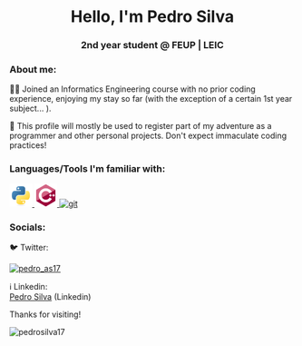 <h1 align="center">Hello, I'm Pedro Silva</h1>
<h3 align="center">2nd year student @ FEUP | LEIC</h3>

<h3 align="left">About me:</h3>
👨‍💻 Joined an Informatics Engineering course with no prior coding experience, enjoying my stay so far (with the exception of a certain 1st year subject...
).
<p align="left">
🌱 This profile will mostly be used to register part of my adventure as a programmer and other personal projects. Don't expect immaculate coding practices!

<h3 align="left">Languages/Tools I'm familiar with:</h3>
<p align="left"> <a href="https://www.python.org" target="_blank"> <img src="https://raw.githubusercontent.com/devicons/devicon/master/icons/python/python-original.svg" alt="python" width="40" height="40"/> </a> <a href="https://www.w3schools.com/cpp/" target="_blank"> <img src="https://raw.githubusercontent.com/devicons/devicon/master/icons/cplusplus/cplusplus-original.svg" alt="cplusplus" width="40" height="40"/> </a> <a href="https://git-scm.com/" target="_blank"> <img src="https://www.vectorlogo.zone/logos/git-scm/git-scm-icon.svg" alt="git" width="40" height="40"/> </a> </p>

<h3 align="left">Socials:</h3>
<p align="left">
<p align="left"> 🐦 Twitter: 
<p align="left"> <a href="https://twitter.com/pedro_as17" target="blank"><img src="https://img.shields.io/twitter/follow/pedro_as17?logo=twitter&style=for-the-badge" alt="pedro_as17" /></a> </p>
ℹ️ Linkedin: <div class="badge-base LI-profile-badge" data-locale="en_US" data-size="medium" data-theme="light" data-type="VERTICAL" data-vanity="pedrosilva17" data-version="v1"><a class="badge-base__link LI-simple-link" href="https://pt.linkedin.com/in/pedro-silva-40b9b5109?trk=profile-badge">Pedro Silva</a> (Linkedin) </div>
<p align="left">
<p align="left"> Thanks for visiting!
<p align="left"> <img src="https://komarev.com/ghpvc/?username=pedrosilva17&label=Profile%20views&color=0e75b6&style=flat" alt="pedrosilva17" /> </p>
